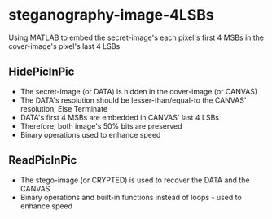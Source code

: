 # steganography-image-4LSBs
Using MATLAB to embed the secret-image's each pixel's first 4 MSBs in the cover-image's pixel's last 4 LSBs

## HidePicInPic
* The secret-image (or DATA) is hidden in the cover-image (or CANVAS)
* The DATA's resolution should be lesser-than/equal-to the CANVAS' resolution, Else Terminate
* DATA's first 4 MSBs are embedded in CANVAS' last 4 LSBs
* Therefore, both image's 50% bits are preserved
* Binary operations used to enhance speed

## ReadPicInPic
* The stego-image (or CRYPTED) is used to recover the DATA and the CANVAS
* Binary operations and built-in functions instead of loops - used to enhance speed
